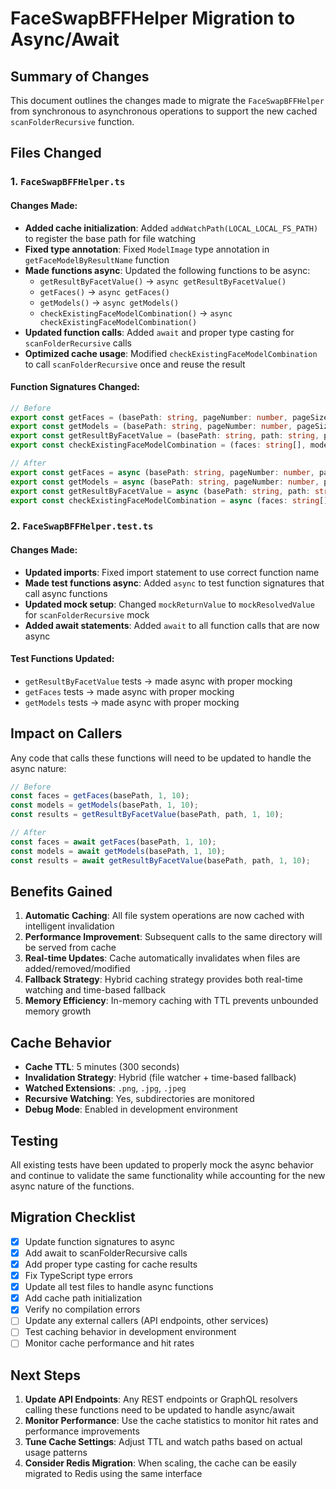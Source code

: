 # FaceSwapBFFHelper Migration to Async/Await

## Summary of Changes

This document outlines the changes made to migrate the `FaceSwapBFFHelper` from synchronous to asynchronous operations to support the new cached `scanFolderRecursive` function.

## Files Changed

### 1. `FaceSwapBFFHelper.ts`

#### Changes Made:

- **Added cache initialization**: Added `addWatchPath(LOCAL_LOCAL_FS_PATH)` to register the base path for file watching
- **Fixed type annotation**: Fixed `ModelImage` type annotation in `getFaceModelByResultName` function
- **Made functions async**: Updated the following functions to be async:
  - `getResultByFacetValue()` → `async getResultByFacetValue()`
  - `getFaces()` → `async getFaces()`
  - `getModels()` → `async getModels()`
  - `checkExistingFaceModelCombination()` → `async checkExistingFaceModelCombination()`
- **Updated function calls**: Added `await` and proper type casting for `scanFolderRecursive` calls
- **Optimized cache usage**: Modified `checkExistingFaceModelCombination` to call `scanFolderRecursive` once and reuse the result

#### Function Signatures Changed:

```typescript
// Before
export const getFaces = (basePath: string, pageNumber: number, pageSize: number) => { ... }
export const getModels = (basePath: string, pageNumber: number, pageSize: number) => { ... }
export const getResultByFacetValue = (basePath: string, path: string, pageNumber: number, pageSize: number) => { ... }
export const checkExistingFaceModelCombination = (faces: string[], models: string[]) => { ... }

// After
export const getFaces = async (basePath: string, pageNumber: number, pageSize: number) => { ... }
export const getModels = async (basePath: string, pageNumber: number, pageSize: number) => { ... }
export const getResultByFacetValue = async (basePath: string, path: string, pageNumber: number, pageSize: number) => { ... }
export const checkExistingFaceModelCombination = async (faces: string[], models: string[]) => Promise<OutputImage[]> { ... }
```

### 2. `FaceSwapBFFHelper.test.ts`

#### Changes Made:

- **Updated imports**: Fixed import statement to use correct function name
- **Made test functions async**: Added `async` to test function signatures that call async functions
- **Updated mock setup**: Changed `mockReturnValue` to `mockResolvedValue` for `scanFolderRecursive` mock
- **Added await statements**: Added `await` to all function calls that are now async

#### Test Functions Updated:

- `getResultByFacetValue` tests → made async with proper mocking
- `getFaces` tests → made async with proper mocking
- `getModels` tests → made async with proper mocking

## Impact on Callers

Any code that calls these functions will need to be updated to handle the async nature:

```typescript
// Before
const faces = getFaces(basePath, 1, 10);
const models = getModels(basePath, 1, 10);
const results = getResultByFacetValue(basePath, path, 1, 10);

// After
const faces = await getFaces(basePath, 1, 10);
const models = await getModels(basePath, 1, 10);
const results = await getResultByFacetValue(basePath, path, 1, 10);
```

## Benefits Gained

1. **Automatic Caching**: All file system operations are now cached with intelligent invalidation
2. **Performance Improvement**: Subsequent calls to the same directory will be served from cache
3. **Real-time Updates**: Cache automatically invalidates when files are added/removed/modified
4. **Fallback Strategy**: Hybrid caching strategy provides both real-time watching and time-based fallback
5. **Memory Efficiency**: In-memory caching with TTL prevents unbounded memory growth

## Cache Behavior

- **Cache TTL**: 5 minutes (300 seconds)
- **Invalidation Strategy**: Hybrid (file watcher + time-based fallback)
- **Watched Extensions**: `.png`, `.jpg`, `.jpeg`
- **Recursive Watching**: Yes, subdirectories are monitored
- **Debug Mode**: Enabled in development environment

## Testing

All existing tests have been updated to properly mock the async behavior and continue to validate the same functionality while accounting for the new async nature of the functions.

## Migration Checklist

- [x] Update function signatures to async
- [x] Add await to scanFolderRecursive calls
- [x] Add proper type casting for cache results
- [x] Fix TypeScript type errors
- [x] Update all test files to handle async functions
- [x] Add cache path initialization
- [x] Verify no compilation errors
- [ ] Update any external callers (API endpoints, other services)
- [ ] Test caching behavior in development environment
- [ ] Monitor cache performance and hit rates

## Next Steps

1. **Update API Endpoints**: Any REST endpoints or GraphQL resolvers calling these functions need to be updated to handle async/await
2. **Monitor Performance**: Use the cache statistics to monitor hit rates and performance improvements
3. **Tune Cache Settings**: Adjust TTL and watch paths based on actual usage patterns
4. **Consider Redis Migration**: When scaling, the cache can be easily migrated to Redis using the same interface

